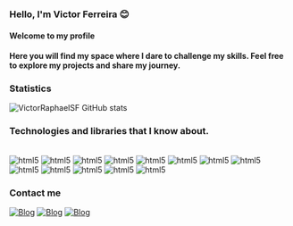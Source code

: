 
### Hello, I'm Victor Ferreira 😊

#### Welcome to my profile

#### Here you will find my space where I dare to challenge my skills. Feel free to explore my projects and share my journey.

### Statistics
![VictorRaphaelSF GitHub stats](https://github-readme-stats.vercel.app/api?username=VictorRaphaelSF&show_icons=true&theme=dracula)

### Technologies and libraries that I know about.
<div style="display: inline_block"><br/>
    <img alt="html5" src="https://img.shields.io/badge/HTML5-E34F26?style=for-the-badge&logo=html5&logoColor=white"/>
    <img alt="html5" src="https://img.shields.io/badge/CSS3-1572B6?style=for-the-badge&logo=css3&logoColor=white"/>
    <img alt="html5" src="https://img.shields.io/badge/JavaScript-323330?style=for-the-badge&logo=javascript&logoColor=F7DF1E"/>
    <img alt="html5" src="https://img.shields.io/badge/React_Native-20232A?style=for-the-badge&logo=react&logoColor=61DAFB"/>
    <img alt="html5" src="https://img.shields.io/badge/React_Router-CA4245?style=for-the-badge&logo=react-router&logoColor=white"/>
    <img alt="html5" src="https://img.shields.io/badge/PHP-777BB4?style=for-the-badge&logo=php&logoColor=white"/>
    <img alt="html5" src="https://img.shields.io/badge/C%2B%2B-00599C?style=for-the-badge&logo=c%2B%2B&logoColor=white"/>
    <img alt="html5" src="https://img.shields.io/badge/Dart-0175C2?style=for-the-badge&logo=dart&logoColor=white"/>
    <img alt="html5" src="https://img.shields.io/badge/Bootstrap-563D7C?style=for-the-badge&logo=bootstrap&logoColor=white"/>
    <img alt="html5" src="https://img.shields.io/badge/MySQL-00000F?style=for-the-badge&logo=mysql&logoColor=white"/>
    <img alt="html5" src="https://img.shields.io/badge/styled--components-DB7093?style=for-the-badge&logo=styled-components&logoColor=white"/>
    <img alt="html5" src="https://img.shields.io/badge/Ionic-3880FF?style=for-the-badge&logo=ionic&logoColor=white"/>
    <img alt="html5" src="https://img.shields.io/badge/Figma-F24E1E?style=for-the-badge&logo=figma&logoColor=white"/>
</div>

### Contact me
[![Blog](https://img.shields.io/badge/Instagram-E4405F?style=for-the-badge&logo=instagram&logoColor=white)](https://www.instagram.com/othereyesonme/)
[![Blog](https://img.shields.io/badge/LinkedIn-0077B5?style=for-the-badge&logo=linkedin&logoColor=white)](https://www.linkedin.com/in/victor-ferreira-046062261/)
[![Blog](https://img.shields.io/badge/Discord-7289DA?style=for-the-badge&logo=discord&logoColor=white)](https://discord.gg/tCS55gcS)

